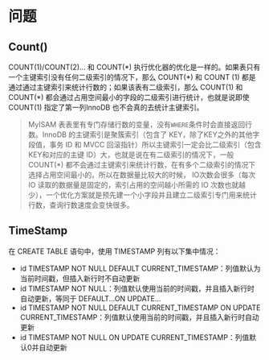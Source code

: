 # 问题

## Count()

COUNT(1)/COUNT(2)... 和 COUNT(\*) 执行优化器的优化是一样的。如果表只有一个主键索引没有任何二级索引的情况下，那么 COUNT(\*) 和 COUNT (1) 都是通过通过主键索引来统计行数的；如果该表有二级索引，那么 COUNT(1) 和 COUNT(\*) 都会通过占用空间最小的字段的二级索引进行统计，也就是说即使 COUNT(1) 指定了第一列InnoDB 也不会真的去统计主键索引。

> MyISAM 表表里有专门存储行数的变量，没有`WHERE`条件时会直接返回行数。InnoDB 的主键索引是聚簇索引（包含了 KEY，除了KEY之外的其他字段值，事务 ID 和 MVCC 回滚指针）所以主键索引一定会比二级索引（包含 KEY和对应的主键 ID）大，也就是说在有二级索引的情况下，一般 COUNT(*) 都不会通过主键索引来统计行数，在有多个二级索引的情况下选择占用空间最小的。所以在数据量比较大的时候， IO次数会很多（每次 IO 读取的数据量是固定的，索引占用的空间越小所需的 IO 次数也就越少），一个优化方案就是预先建一个小字段并且建立二级索引专门用来统计行数，查询行数速度会变快很多。

## TimeStamp

在 CREATE TABLE 语句中，使用 TIMESTAMP 列有以下集中情况：

- id TIMESTAMP NOT NULL DEFAULT CURRENT_TIMESTAMP：列值默认为当前时间戳，但插入新行时不自动更新
- id TIMESTAMP NOT NULL：列值默认使用当前的时间戳，并且插入新行时自动更新，等同于 DEFAULT...ON UPDATE...
- id TIMESTAMP NOT NULL DEFAULT CURRENT_TIMESTAMP ON UPDATE CURRENT_TIMESTAMP：列值默认使用当前的时间戳，并且插入新行时自动更新
- id TIMESTAMP NOT NULL ON UPDATE CURRENT_TIMESTAMP：列值默认0并自动更新